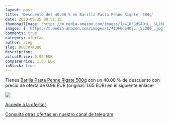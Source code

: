 ```yaml
---
layout: post
title: 'Descuento del 40.00 % en Barilla Pasta Penne Rigate  500g'
date: 2020-09-25 08:51:15
thumbnailImage: 'https://m.media-amazon.com/images/I/41DFGdS4OjL._SL200_.jpg'
images: [ 'https://m.media-amazon.com/images/I/41DFGdS4OjL._SL200_.jpg' ]
comments: true
category: ofertas
author: ring
slug: B003R7KQQQ
description:
actualPrice: 0.99 EUR
comparePrice: 1.65 EUR
inStock: true
---
```


Tienes [Barilla Pasta Penne Rigate  500g](https://www.amazon.com/dp/B003R7KQQQ/?tag=redken08-20) con un 40.00 % de descuento con precio de oferta de 0.99 EUR (original: 1.65 EUR) en el siguiente enlace!

[![](https://m.media-amazon.com/images/I/41DFGdS4OjL._SL200_.jpg)](https://www.amazon.com/dp/B003R7KQQQ/?tag=redken08-20)

[Accede a la oferta!!](https://www.amazon.com/dp/B003R7KQQQ/?tag=redken08-20)

[Consulta otras ofertas en nuestro canal de telegram](https://t.me/s/ofertas25)
